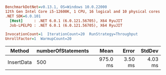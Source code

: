 ``` ini

BenchmarkDotNet=v0.13.1, OS=Windows 10.0.22000
12th Gen Intel Core i5-12600K, 1 CPU, 16 logical and 10 physical cores
.NET SDK=6.0.101
  [Host]     : .NET 6.0.1 (6.0.121.56705), X64 RyuJIT
  Job-LPELPQ : .NET 6.0.1 (6.0.121.56705), X64 RyuJIT

InvocationCount=1  IterationCount=20  RunStrategy=Throughput  
UnrollFactor=1  WarmupCount=20  

```
|     Method | numberOfStatements |     Mean |   Error |  StdDev |
|----------- |------------------- |---------:|--------:|--------:|
| InsertData |                500 | 975.0 ms | 3.50 ms | 4.03 ms |
